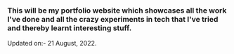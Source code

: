 ### This will be my portfolio website which showcases all the work I've done and all the crazy experiments in tech that I've tried and thereby learnt interesting stuff.

Updated on:- 21 August, 2022.